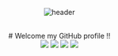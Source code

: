 <div align="center">
  
  ![header](https://capsule-render.vercel.app/api?type=rounded&text=MS's%20GitHub%20Profile)

<br/>
# Welcome my GitHub profile !!
<br/>
<!--Java-->
<img src="https://img.shields.io/badge/JAVA-007396?style=for-the-badge&logo=java&logoColor=white">
<!--SpringBoot-->
<img src="https://img.shields.io/badge/springboot-6DB33F?style=for-the-badge&logo=springboot&logoColor=white">
<!--Spring-->
<img src="https://img.shields.io/badge/spring-6DB33F?style=for-the-badge&logo=spring&logoColor=white">
<!--MySQL-->
<img src="https://img.shields.io/badge/MySQL-4479A1?style=for-the-badge&logo=MySQL&logoColor=white">
<br/>
</div>
<!--
**Mu-Seong-Park/Mu-Seong-Park** is a ✨ _special_ ✨ repository because its `README.md` (this file) appears on your GitHub profile.

Here are some ideas to get you started:

- 🔭 I’m currently working on ...
- 🌱 I’m currently learning ...
- 👯 I’m looking to collaborate on ...
- 🤔 I’m looking for help with ...
- 💬 Ask me about ...
- 📫 How to reach me: ...
- 😄 Pronouns: ...
- ⚡ Fun fact: ...
-->
